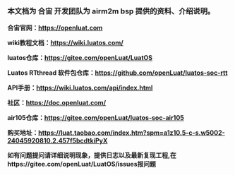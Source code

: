 ### 本文档为 合宙 开发团队为 airm2m bsp 提供的资料、介绍说明。

**合宙官网：https://openluat.com**

**wiki教程文档：https://wiki.luatos.com/**

**luatos仓库：https://gitee.com/openLuat/LuatOS**

**Luatos RTthread 软件包仓库：https://github.com/openLuat/luatos-soc-rtt**

**API手册：https://wiki.luatos.com/api/index.html**

**社区：https://doc.openluat.com/**

**air105仓库：https://gitee.com/openLuat/luatos-soc-air105**

**购买地址：https://luat.taobao.com/index.htm?spm=a1z10.5-c-s.w5002-24045920810.2.457f5bcdtkiPyX**

**如有问题提问请详细说明现象，提供日志以及最新复现工程,在https://gitee.com/openLuat/LuatOS/issues报问题**

